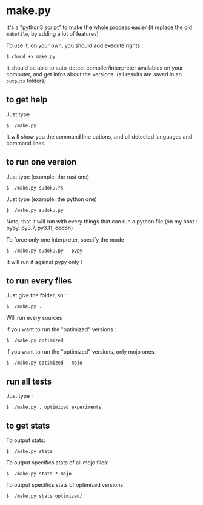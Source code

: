 # make.py

It's a "python3 script" to make the whole process easier (it replace the old `makefile`, by adding a lot of features)

To use it, on your own, you should add execute rights :

```
$ chmod +x make.py
```

It should be able to auto-detect compiler/interpreter availables on your computer, and get infos about the versions.
(all results are saved in an `outputs` folders)

## to get help

Just type

```
$ ./make.py
```

It will show you the command line options, and all detected languages and command lines.

## to run one version

Just type (example: the rust one)

```
$ ./make.py sudoku.rs
```

Just type (example: the python one)

```
$ ./make.py sudoku.py
```

Note, that it will run with every things that can run a python file (on my host : pypy, py3.7, py3.11, codon)

To force only one interpreter, specify the mode

```
$ ./make.py sudoku.py --pypy
```

It will run it against pypy only !

## to run every files

Just give the folder, so :

```
$ ./make.py .
```

Will run every sources

if you want to run the "optimized" versions :

```
$ ./make.py optimized
```

if you want to run the "optimized" versions, only mojo ones:

```
$ ./make.py optimized --mojo
```

## run all tests

Just type :
```
$ ./make.py . optimized experiments
```

## to get stats

To output stats:
```
$ ./make.py stats
```

To output specifics stats of all mojo files:
```
$ ./make.py stats *.mojo
```

To output specifics stats of optimized versions:
```
$ ./make.py stats optimized/
```
